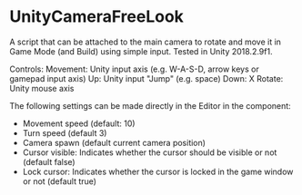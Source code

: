 # UnityCameraFreeLook
A script that can be attached to the main camera to rotate and move it in Game Mode (and Build) using simple input. Tested in Unity 2018.2.9f1.

Controls:
Movement: Unity input axis (e.g. W-A-S-D, arrow keys or gamepad input axis)
Up: Unity input "Jump" (e.g. space)
Down: X
Rotate: Unity mouse axis

The following settings can be made directly in the Editor in the component:
- Movement speed (default: 10)
- Turn speed (default 3)
- Camera spawn (default current camera position)
- Cursor visible: Indicates whether the cursor should be visible or not (default false)
- Lock cursor: Indicates whether the cursor is locked in the game window or not (default true)
